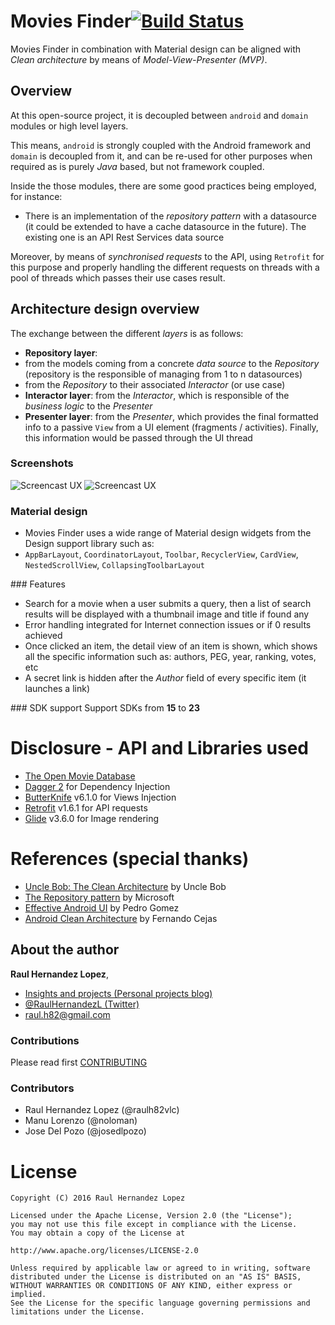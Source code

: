 # Movies Finder[![Build Status](https://travis-ci.org/raulh82vlc/Movies-Finder.svg?branch=master)](https://travis-ci.org/raulh82vlc/Movies-Finder)
Movies Finder in combination with Material design can be aligned with *Clean architecture* by means of *Model-View-Presenter (MVP)*.

## Overview
At this open-source project, it is decoupled between `android` and `domain` modules or high level layers.

This means, `android` is strongly coupled with the Android framework and `domain` is decoupled from it, and can be re-used for other purposes when
required as is purely *Java* based, but not framework coupled.

Inside the those modules, there are some good practices being employed, for instance:
- There is an implementation of the *repository pattern* with a datasource (it could be extended to have a cache datasource in the future).
The existing one is an API Rest Services data source

Moreover, by means of *synchronised requests* to the API, using `Retrofit` for this purpose and properly handling 
the different requests on threads with a pool of threads which passes their use cases result.

## Architecture design overview
The exchange between the different *layers* is as follows:
- **Repository layer**:
 - from the models coming from a concrete *data source* to the *Repository* (repository is the responsible of managing from 1 to n datasources)
 - from the *Repository* to their associated *Interactor* (or use case)
- **Interactor layer**: from the *Interactor*, which is responsible of the *business logic* to the *Presenter*
- **Presenter layer**: from the *Presenter*, which provides the final formatted info to a passive `View` from a UI element (fragments / activities). Finally, this information would be passed through the UI thread

### Screenshots
![Screencast UX](./art/movies_finder_search.gif)   ![Screencast UX](./art/movies_finder_detail.gif)

### Material design
- Movies Finder uses a wide range of Material design widgets from the Design support library such as:
- `AppBarLayout`, `CoordinatorLayout`, `Toolbar`, `RecyclerView`, `CardView`, `NestedScrollView`, `CollapsingToolbarLayout`

### Features
- Search for a movie when a user submits a query, then a list of search results will be displayed with a thumbnail
image and title if found any
- Error handling integrated for Internet connection issues or if 0 results achieved
- Once clicked an item, the detail view of an item is shown, which shows all the specific information such as: authors,
PEG, year, ranking, votes, etc
- A secret link is hidden after the *Author* field of every specific item (it launches a link)

### SDK support
Support SDKs from **15** to **23**

# Disclosure - API and Libraries used
- [The Open Movie Database](http://www.omdbapi.com)
- [Dagger 2](http://google.github.io/dagger) for Dependency Injection
- [ButterKnife](http://jakewharton.github.io/butterknife) v6.1.0 for Views Injection
- [Retrofit](http://square.github.io/retrofit) v1.6.1 for API requests
- [Glide](https://github.com/bumptech/glide) v3.6.0 for Image rendering

# References (special thanks)
- [Uncle Bob: The Clean Architecture](https://blog.8thlight.com/uncle-bob/2012/08/13/the-clean-architecture.html) by Uncle Bob
- [The Repository pattern](https://msdn.microsoft.com/en-us/library/ff649690.aspx) by Microsoft
- [Effective Android UI](https://github.com/pedrovgs/EffectiveAndroidUI) by Pedro Gomez
- [Android Clean Architecture](https://github.com/android10/Android-CleanArchitecture) by Fernando Cejas

## About the author
**Raul Hernandez Lopez**,
- [Insights and projects (Personal projects blog)](https://raulh82vlc.github.io/Movies-Finder)
- [@RaulHernandezL (Twitter)](https://twitter.com/RaulHernandezL)
- [raul.h82@gmail.com](mailto:raul.h82@gmail.com)

### Contributions
Please read first [CONTRIBUTING](./CONTRIBUTING.md)

### Contributors
- Raul Hernandez Lopez (@raulh82vlc)
- Manu Lorenzo (@noloman)
- Jose Del Pozo (@josedlpozo)

# License
```
Copyright (C) 2016 Raul Hernandez Lopez

Licensed under the Apache License, Version 2.0 (the "License");
you may not use this file except in compliance with the License.
You may obtain a copy of the License at

http://www.apache.org/licenses/LICENSE-2.0

Unless required by applicable law or agreed to in writing, software
distributed under the License is distributed on an "AS IS" BASIS,
WITHOUT WARRANTIES OR CONDITIONS OF ANY KIND, either express or implied.
See the License for the specific language governing permissions and
limitations under the License.
```

